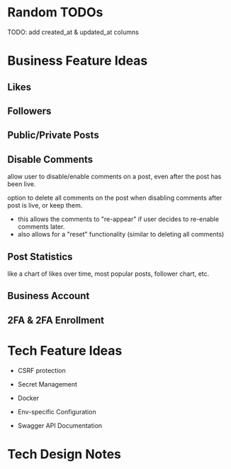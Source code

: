 # Random TODOs

TODO: add created_at & updated_at columns

# Business Feature Ideas

## Likes

## Followers

## Public/Private Posts

## Disable Comments

allow user to disable/enable comments on a post, even after the post has been live.

option to delete all comments on the post when disabling comments after post is live, or keep them.

- this allows the comments to "re-appear" if user decides to re-enable comments later.
- also allows for a "reset" functionality (similar to deleting all comments)

## Post Statistics

like a chart of likes over time, most popular posts, follower chart, etc.

## Business Account

## 2FA & 2FA Enrollment

# Tech Feature Ideas

- CSRF protection

- Secret Management

- Docker

- Env-specific Configuration

- Swagger API Documentation

# Tech Design Notes

